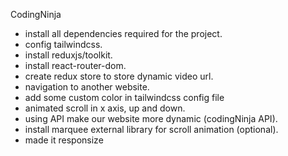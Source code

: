 CodingNinja

- install all dependencies required for the project.
- config tailwindcss.
- install reduxjs/toolkit.
- install react-router-dom.
- create redux store to store dynamic video url.
- navigation to another website.
- add some custom color in tailwindcss config file
- animated scroll in x axis, up and down.
- using API make our website more dynamic (codingNinja API).
- install marquee external library for scroll animation (optional).
- made it responsize 
